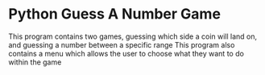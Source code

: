 # Python Guess A Number Game
This program contains two games, guessing which side a coin will land on, and guessing a number between a specific range
This program also contains a menu which allows the user to choose what they want to do within the game
